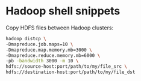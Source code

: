 # Hadoop shell snippets
Copy HDFS files between Hadoop clusters:
```bash
hadoop distcp \
-Dmapreduce.job.maps=10 \
-Dmapreduce.map.memory.mb=3000 \
-Dmapreduce.reduce.memory.mb=6000 \
-pb -bandwidth 3000 -m 10 \
hdfs://source-host:port/path/to/my/file_src \
hdfs://destination-host:port/path/to/my/file_dst
```
